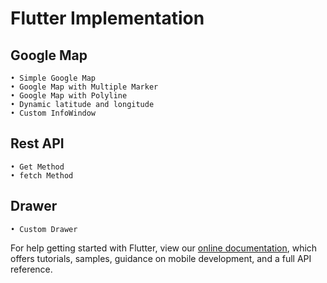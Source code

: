 # Flutter Implementation

 ## Google Map 
    • Simple Google Map
    • Google Map with Multiple Marker
    • Google Map with Polyline
    • Dynamic latitude and longitude
    • Custom InfoWindow
 
 ## Rest API
    • Get Method
    • fetch Method
 
## Drawer
    • Custom Drawer




For help getting started with Flutter, view our
[online documentation](https://flutter.dev/docs), which offers tutorials,
samples, guidance on mobile development, and a full API reference.
